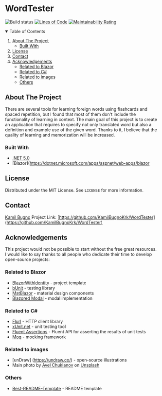 # WordTester
![Build status](https://github.com/KamilBugnoKrk/WordTester/actions/workflows/dotnet.yml/badge.svg)
[![Lines of Code](https://sonarcloud.io/api/project_badges/measure?project=KamilBugnoKrk_WordTester&metric=ncloc)](https://sonarcloud.io/dashboard?id=KamilBugnoKrk_WordTester)
[![Maintainability Rating](https://sonarcloud.io/api/project_badges/measure?project=KamilBugnoKrk_WordTester&metric=sqale_rating)](https://sonarcloud.io/dashboard?id=KamilBugnoKrk_WordTester)

<details open="open">
  <summary>Table of Contents</summary>
  <ol>
    <li>
      <a href="#about-the-project">About The Project</a>
      <ul>
        <li><a href="#built-with">Built With</a></li>
      </ul>
    </li>
    <li><a href="#license">License</a></li>
    <li><a href="#contact">Contact</a></li>
    <li>
		<a href="#acknowledgements">Acknowledgements</a>
		<ul>
			<li><a href="#related-to-blazor">Related to Blazor</a></li>
			<li><a href="#related-to-c#">Related to C#</a></li>
			<li><a href="#related-to-images">Related to images</a></li>
			<li><a href="#others">Others</a></li>
		</ul>
	</li>
  </ol>
</details>


## About The Project

There are several tools for learning foreign words using flashcards and spaced repetition, but I found that most of them don't include the functionality of learning in context. The main goal of this project is to create an application that requires to specify not only translated word but also a definition and example use of the given word. Thanks to it, I believe that the quality of learning and memorization will be increased. 
### Built With

* [.NET 5.0](https://dotnet.microsoft.com/download/dotnet/5.0)
* [Blazor](https://dotnet.microsoft.com/apps/aspnet/web-apps/blazor

## License

Distributed under the MIT License. See `LICENSE` for more information.

## Contact

[Kamil Bugno](https://www.linkedin.com/in/kamil-bugno/)
Project Link: [https://github.com/KamilBugnoKrk/WordTester](https://github.com/KamilBugnoKrk/WordTester)

## Acknowledgements
This project would not be possible to start without the free great resources. I would like to say thanks to all people who dedicate their time to develop open-source projects:

### Related to Blazor
* [BlazorWithIdentity](https://github.com/stavroskasidis/BlazorWithIdentity) - project template
* [bUnit](https://github.com/egil/bunit) - testing library
* [MatBlazor](https://github.com/SamProf/MatBlazor) - material design components
* [Blazored Modal](https://github.com/Blazored/Modal) - modal implementation 

### Related to C#
* [Flurl](https://flurl.dev/) - HTTP client library
* [xUnit.net](https://xunit.net/) - unit testing tool
* [Fluent Assertions](https://fluentassertions.com/) - Fluent API for asserting the results of unit tests 
* [Moq](https://github.com/moq/moq4) - mocking framework 

### Related to images
* [unDraw] (https://undraw.co/) - open-source illustrations
* Main photo by <a href="https://unsplash.com/@chuklanov?utm_source=unsplash&utm_medium=referral&utm_content=creditCopyText">Avel Chuklanov</a> on <a href="https://unsplash.com/s/photos/learning?utm_source=unsplash&utm_medium=referral&utm_content=creditCopyText">Unsplash</a>
  
### Others
* [Best-README-Template](https://github.com/othneildrew/Best-README-Template) - README template
